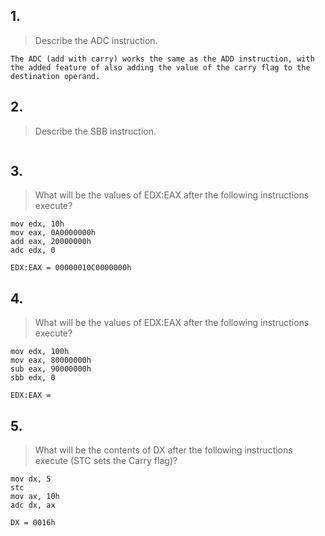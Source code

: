## 1.
> Describe the ADC instruction.
```
The ADC (add with carry) works the same as the ADD instruction, with the added feature of also adding the value of the carry flag to the destination operand.
```

## 2.
> Describe the SBB instruction.
```
```

## 3.
> What will be the values of EDX:EAX after the following instructions execute?
```
mov edx, 10h
mov eax, 0A0000000h
add eax, 20000000h
adc edx, 0
```
```
EDX:EAX = 00000010C0000000h
```

## 4.
> What will be the values of EDX:EAX after the following instructions execute?
```
mov edx, 100h
mov eax, 80000000h
sub eax, 90000000h
sbb edx, 0
```
```
EDX:EAX = 
```

## 5.
> What will be the contents of DX after the following instructions execute (STC sets the Carry flag)?
```
mov dx, 5
stc
mov ax, 10h
adc dx, ax
```
```
DX = 0016h
```
